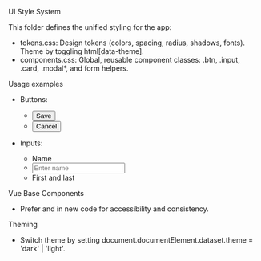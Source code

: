 UI Style System

This folder defines the unified styling for the app:

- tokens.css: Design tokens (colors, spacing, radius, shadows, fonts). Theme by toggling html[data-theme].
- components.css: Global, reusable component classes: .btn, .input, .card, .modal*, and form helpers.

Usage examples

- Buttons:
  - <button class="btn btn--primary btn--md">Save</button>
  - <button class="btn btn--secondary btn--sm">Cancel</button>

- Inputs:
  - <label class="form-label" for="name">Name</label>
  - <input id="name" class="input" placeholder="Enter name" />
  - <div class="form-hint">First and last</div>

Vue Base Components
- Prefer <BaseButton> and <BaseInput> in new code for accessibility and consistency.

Theming
- Switch theme by setting document.documentElement.dataset.theme = 'dark' | 'light'.


